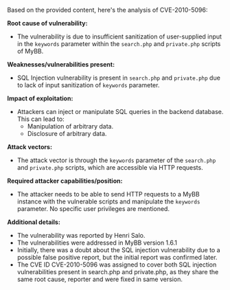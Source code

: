 Based on the provided content, here's the analysis of CVE-2010-5096:

**Root cause of vulnerability:**

*   The vulnerability is due to insufficient sanitization of user-supplied input in the `keywords` parameter within the `search.php` and `private.php` scripts of MyBB.

**Weaknesses/vulnerabilities present:**

*   SQL Injection vulnerability is present in `search.php` and `private.php` due to lack of input sanitization of `keywords` parameter.

**Impact of exploitation:**

*   Attackers can inject or manipulate SQL queries in the backend database. This can lead to:
    *   Manipulation of arbitrary data.
    *   Disclosure of arbitrary data.

**Attack vectors:**

*   The attack vector is through the `keywords` parameter of the `search.php` and `private.php` scripts, which are accessible via HTTP requests.

**Required attacker capabilities/position:**

*   The attacker needs to be able to send HTTP requests to a MyBB instance with the vulnerable scripts and manipulate the `keywords` parameter. No specific user privileges are mentioned.

**Additional details:**

*   The vulnerability was reported by Henri Salo.
*   The vulnerabilities were addressed in MyBB version 1.6.1
*   Initially, there was a doubt about the SQL injection vulnerability due to a possible false positive report, but the initial report was confirmed later.
*   The CVE ID CVE-2010-5096 was assigned to cover both SQL injection vulnerabilities present in search.php and private.php, as they share the same root cause, reporter and were fixed in same version.